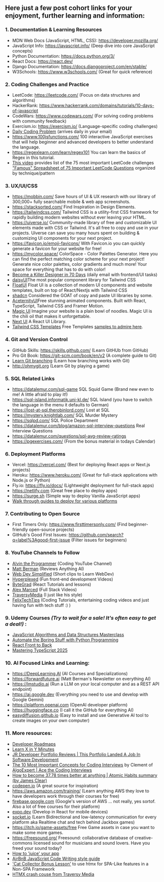 ## Here just a few post cohort links for your enjoyment, further learning and information:

### 1. Documentation & Learning Resources

- MDN Web Docs (JavaScript, HTML, CSS): https://developer.mozilla.org/
- JavaScript Info: https://javascript.info/ (Deep dive into core JavaScript concepts)
- Python Documentation: https://docs.python.org/3/
- React Docs: https://react.dev/
- Django Documentation: https://docs.djangoproject.com/en/stable/
- W3Schools: https://www.w3schools.com/ (Great for quick reference)

### 2. Coding Challenges and Practice

- LeetCode: https://leetcode.com/ (Focus on data structures and algorithms)
- HackerRank: https://www.hackerrank.com/domains/tutorials/10-days-of-javascript
- CodeWars: https://www.codewars.com/ (For solving coding problems with community feedback)
- Exercism.io: https://exercism.io/ (Language-specific coding challenges)
- [Daily Coding Problem](https://www.dailycodingproblem.com/) (arrives daily in your email)
- https://www.100jsfunctions.com/ 100 interactive JavaScript exercises that will help beginner and advanced developers to better understand the language.
- https://regexlearn.com/learn/regex101 You can learn the basics of Regex in this tutorial.
- [This video](https://www.youtube.com/watch?v=SVvr3ZjtjI8) provides list of the 75 most important LeetCode challenges
  ["Famous" Spreadsheet of 75 Important LeetCode Questions](https://docs.google.com/spreadsheets/d/1A2PaQKcdwO_lwxz9bAnxXnIQayCouZP6d-ENrBz_NXc/edit#gid=0) organized by technique/pattern

### 3. UX/UI/CSS

- https://mobbin.com/ Save hours of UI & UX research with our library of 300,000+ fully searchable mobile & web app screenshots.
- https://stacksorted.com/ Find Inspiration in Design Elements.
- https://tailwindcss.com/ Tailwind CSS is a utility-first CSS framework for rapidly building modern websites without ever leaving your HTML.
- https://uiverse.io/ Community-made library of free and customizable UI elements made with CSS or Tailwind. It's all free to copy and use in your projects. Uiverse can save you many hours spent on building & customizing UI components for your next project.
- https://favicon.io/emoji-favicons/ With Favicon.io you can quickly generate a favicon for your website for free!
- https://mycolor.space/ ColorSpace - Color Palettes Generator. Here you can find the perfect matching color scheme for your next project! Generate nice color palettes, color gradients and much more! Your space for everything that has to do with color!
- [Become a Killer Designer in 70 Days](https://www.radnolan.com/70rad)
  (daily email with frontend/UI tasks)
- [daisyUI](https://daisyui.com/)The most popular component library for Tailwind CSS
- [FloatUI](https://floatui.com/) Float UI is a collection of modern UI components and website templates, built on top of React/Nextjs with Tailwind CSS
- [shadcn](https://ui.shadcn.com) Considered the GOAT of copy and paste UI libraries by some. 
- [AceternityUI](https://ui.aceternity.com/)Free stunning animated components. Built with React, TypeScript, Tailwind CSS and Framer Motion.
- [Magic UI](https://designerup.co/) Imagine your website is a plain bowl of noodles. Magic UI is the chili oil that makes it unforgettable.
- [Next UI](https://www.heroui.com/) A React UI Library.
- [Tailwind CSS Templates](https://github.com/rosstopping/tailwindcss-templates) Free Templates [samples to admire here](https://templates.digizu.co.uk/).

### 4. Git and Version Control

- GitHub Skills: https://skills.github.com/ (Learn GitHUb from GitHub)
- Pro Git Book: https://git-scm.com/book/en/v2 (A complete guide to Git)
- [Learn Git branching](https://learngitbranching.js.org/?locale=en_US) (Learn how branching works with Git)
- http://ohmygit.org (Learn Git by playing a game)

### 5. SQL Related Links
- https://datalemur.com/sql-game  SQL Squid Game (Brand new even to me! A little afraid to play it!)
- https://sql-island.informatik.uni-kl.de/ SQL Island (you have to switch the language in the menu it defaults to German)
- https://lost-at-sql.therobinlord.com/  Lost at SQL
- https://mystery.knightlab.com/ SQL Murder Mystery
- https://sqlpd.com/  SQL Police Department
- https://datalemur.com/blog/amazon-sql-interview-questions  Real Interview Questions
- https://datalemur.com/questions/sql-avg-review-ratings
- https://pgexercises.com/ (From the bonus material in todays Calendar)

### 6. Deployment Platforms

- Vercel: https://vercel.com/ (Best for deploying React apps or Next.js projects)
- Heroku: https://www.heroku.com/ (Great for full-stack applications with Node.js or Python)
- Fly.io: https://fly.io/docs/ (Lightweight deployment for full-stack apps)
- https://netlify.com (Great free place to deploy apps)
- https://surge.sh (Simple way to deploy Vanilla JavaScript apps)
- [Walk through guides to deploy for various platforms](https://deployit.surge.sh/)

### 7. Contributing to Open Source

- First Timers Only: https://www.firsttimersonly.com/ (Find beginner-friendly open-source projects)
- GitHub's Good First Issues: https://github.com/search?q=label%3Agood-first-issue (Filter issues for beginners)

### 8. YouTube Channels to Follow

- [Alvin the Programmer](https://www.youtube.com/@AlvintheProgrammer) (Coding YouTube Channel)
- [Matt Berman](https://www.youtube.com/@matthew_berman) (Reviews Anything AI)
- [Web Dev Simplified](https://www.youtube.com/@WebDevSimplified) (Short clips to Learn WebDev)
- [Hyperplexed](https://www.youtube.com/@Hyperplexed) (Fun front-end development Videos)
- [ByteGrad](https://www.youtube.com/@ByteGrad/videos) (React Tutorials and lessons)
- [Alex Marced](https://www.youtube.com/@AlexMercedCoder) (Full Stack Videos)
- [TraversyMedia](https://www.youtube.com/@TraversyMedia) (I just like his style)
- [FelixTechTips](https://www.youtube.com/user/FelixTechTips) (Coding Tutorials, entertaining coding videos and just having fun with tech stuff :)
  )

### 9. Udemy Courses <i>(Try to wait for a sale! It's often easy to get a deal!)</i> :

- [JavaScript Algorithms and Data Structures Masterclass](https://www.udemy.com/course/js-algorithms-and-data-structures-masterclass/?couponCode=24T1MT101824)
- [Automate the Boring Stuff with Python Programming](https://www.udemy.com/course/automate/?couponCode=24T1MT101824)
- [React Front to Back](https://www.udemy.com/course/react-front-to-back-2022/?couponCode=24T1MT101824)
- [Mastering TypeScript 2025](https://www.udemy.com/course/learn-typescript/?couponCode=24T1MT101824)

### 10. AI Focused Links and Learning:

- https://DeepLearning.AI (AI Courses and Specializations)
- https://forwardfuture.ai (Matt Berman's Newsletter on everything AI)
- https://lmstudio.ai (Run a LLM on your local computer and as a REST API endpoint)
- https://ai.google.dev (Everything you need to use and develop with Google Gemini)
- https://platform.openai.com (OpenAI developer platform)
- https://huggingface.co (I call it the GitHub for everything AI)
- [easydiffusion.github.io](https://easydiffusion.github.io) (Easy to install and use Generative AI tool to create images on your own computer)

### 11. More resources:

- [Developer Roadmaps](https://roadmap.sh)
- [Learn X in Y Minutes](https://learnxinyminutes.com/)
- [JR Developer Portfolio Reviews | This Portfolio Landed A Job In Software Development](https://www.youtube.com/watch?v=9lhltZf8lJI)
- [The 10 Most Important Concepts for Coding Interviews](https://www.youtube.com/watch?v=Ge0Udbws1kc) by Clement of [AlgoExpert | Ace the Coding Interviews](https://www.algoexpert.io/)
- [How to become 37.78 times better at anything | Atomic Habits summary (by James Clear)](https://docs.google.com/spreadsheets/d/1A2PaQKcdwO_lwxz9bAnxXnIQayCouZP6d-ENrBz_NXc/edit#gid=0)
- [codepen.io](https://codepen.io) (A great source for inspiration)
- https://aws.amazon.com/training/ (Learn anything AWS they love to have developers work through their courses for free)
- [firebase.google.com](https://firebase.google.com) (Google's version of AWS ... not really, yes sortof. Also a lot of free courses for their platform)
- [expo.dev](https://expo.dev) (Develop in React for mobile devices)
- [socket.io](https://socket.io) (Learn Bidirectional and low-latency communication for every platform aka Realtime chat and tech behind Jackbox games)
- https://itch.io/game-assets/free Free Game assets in case you want to make some more games.
- https://freesound.org/ Freesound: collaborative database of creative-commons licensed sound for musicians and sound lovers. Have you freed your sound today?
- [How to 'juice' your app](https://www.youtube.com/watch?v=Fy0aCDmgnxg)
- [AirBnB JavaScript Code Writing style guide](https://github.com/airbnb/javascript)
- ['Cat Collector Bonus Lesson'](https://gist.github.com/jim-clark/4945b32b2f105c71ba03e29a42d05a42) to use htmx for SPA-Like features in a Non-SPA Framework
- [HTMX crash couse from Traversy Media](https://www.youtube.com/watch?v=0UvA7zvwsmg)
